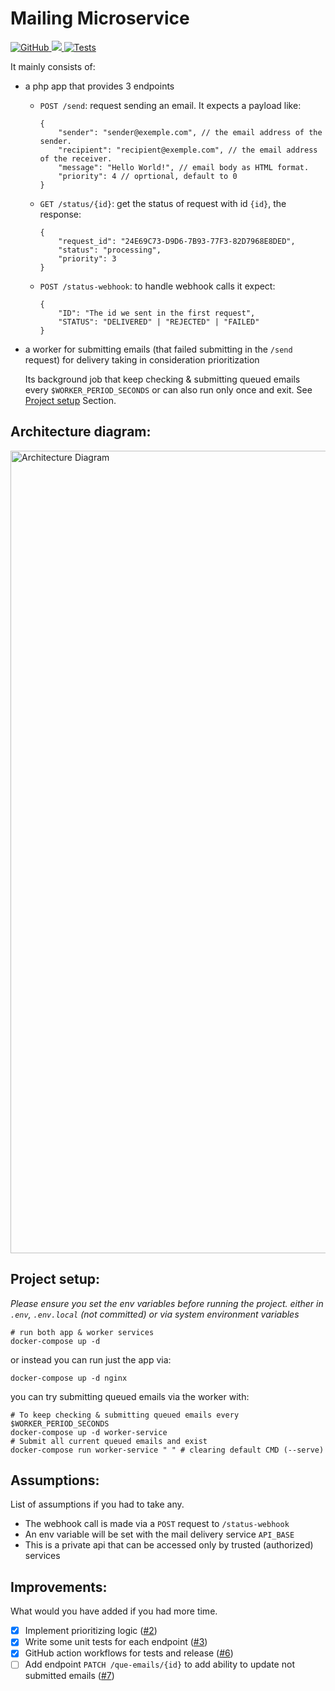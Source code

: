 # Mailing Microservice

<p>
    <a href="https://github.com/rabraghib/mailing-microservice/blob/main/LICENSE">
        <img alt="GitHub" src="https://img.shields.io/github/license/rabraghib/mailing-microservice">
    </a>
    <a href="https://codecov.io/gh/rabraghib/mailing-microservice">
        <img src="https://codecov.io/gh/rabraghib/mailing-microservice/branch/main/graph/badge.svg?token=AUNN6I95IA"/>
    </a>
    <a href="https://github.com/rabraghib/mailing-microservice/actions/workflows/tests.yml">
        <img alt="Tests" src="https://github.com/rabraghib/mailing-microservice/actions/workflows/tests.yml/badge.svg">
    </a>
</p>

It mainly consists of:
- a php app that provides 3 endpoints
  - `POST /send`: request sending an email. It expects a payload like:
    ```
    {
        "sender": "sender@exemple.com", // the email address of the sender.
        "recipient": "recipient@exemple.com", // the email address of the receiver.
        "message": "Hello World!", // email body as HTML format.
        "priority": 4 // oprtional, default to 0
    }
    ```
  - `GET /status/{id}`: get the status of request with id `{id}`, the response:
    ```
    {
        "request_id": "24E69C73-D9D6-7B93-77F3-82D7968E8DED",
        "status": "processing",
        "priority": 3
    }
    ```
  - `POST /status-webhook`: to handle webhook calls it expect:
    ```
    {
        "ID": "The id we sent in the first request",
        "STATUS": "DELIVERED" | "REJECTED" | "FAILED"
    }
    ```
- a worker for submitting emails (that failed submitting in the `/send` request) for delivery taking in consideration prioritization

  Its background job that keep checking & submitting queued emails every `$WORKER_PERIOD_SECONDS` or can also run only once and exit. See [Project setup](#project-setup) Section.

## Architecture diagram:
<img width="1284" alt="Architecture Diagram" src="https://user-images.githubusercontent.com/49442862/152674921-3f7cfa4a-8fdd-4b62-b91f-2cb8db4b0eb4.png">

## Project setup:
*Please ensure you set the env variables before running the project. either in `.env`, `.env.local` (not committed) or via system environment variables*
```shell
# run both app & worker services
docker-compose up -d
```
or instead you can run just the app via:
```shell
docker-compose up -d nginx
```
you can try submitting queued emails via the worker with:
```shell
# To keep checking & submitting queued emails every $WORKER_PERIOD_SECONDS
docker-compose up -d worker-service 
# Submit all current queued emails and exist
docker-compose run worker-service " " # clearing default CMD (--serve)
```

## Assumptions:
List of assumptions if you had to take any.
- The webhook call is made via a `POST` request to `/status-webhook`
- An env variable will be set with the mail delivery service `API_BASE`
- This is a private api that can be accessed only by trusted (authorized) services

## Improvements:
What would you have added if you had more time.
- [X] Implement prioritizing logic ([#2](https://github.com/rabraghib/mailing-microservice/issues/2))
- [X] Write some unit tests for each endpoint ([#3](https://github.com/rabraghib/mailing-microservice/issues/3))
- [X] GitHub action workflows for tests and release ([#6](https://github.com/rabraghib/mailing-microservice/issues/6))
- [ ] Add endpoint `PATCH /que-emails/{id}` to add ability to update not submitted emails ([#7](https://github.com/rabraghib/mailing-microservice/issues/7))
